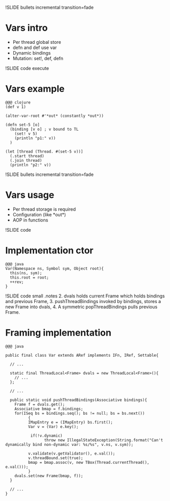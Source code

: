 !SLIDE bullets incremental transition=fade
# Vars intro

* Per thread global store
* defn and def use var
* Dynamic bindings 
* Mutation: set!, def, defn

!SLIDE code execute
# Vars example

    @@@ clojure
    (def v 1)

    (alter-var-root #'*out* (constantly *out*))

    (defn set-5 [o] 
      (binding [v o] ; v bound to TL
        (set! v 5)
        (println "p1:" v))
      )

    (let [thread (Thread. #(set-5 v))]
      (.start thread)
      (.join thread)
      (println "p2:" v)) 

!SLIDE bullets incremental transition=fade
# Vars usage 

* Per thread storage is required
* Configuration (like \*out\*)
* AOP in functions


!SLIDE code 
# Implementation ctor

    @@@ java
    Var(Namespace ns, Symbol sym, Object root){
      this(ns, sym);
      this.root = root;
      ++rev;
    }

!SLIDE code small
.notes 
 2. dvals holds current Frame which holds bindings and previous Frame, 
 3. pushThreadBindings invoked by bindings, stores a new Frame into dvals,
 4. A symmetric popThreadBindings pulls previous Frame.
# Framing implementation 

    @@@ java

    public final class Var extends ARef implements IFn, IRef, Settable{

      // ... 

      static final ThreadLocal<Frame> dvals = new ThreadLocal<Frame>(){
        // ...
      };
      
      // ... 
   
      public static void pushThreadBindings(Associative bindings){
        Frame f = dvals.get();
        Associative bmap = f.bindings;
        for(ISeq bs = bindings.seq(); bs != null; bs = bs.next())
              {
              IMapEntry e = (IMapEntry) bs.first();
              Var v = (Var) e.key();
  
               if(!v.dynamic)
                     throw new IllegalStateException(String.format("Can't dynamically bind non-dynamic var: %s/%s", v.ns, v.sym));

              v.validate(v.getValidator(), e.val());
              v.threadBound.set(true);
              bmap = bmap.assoc(v, new TBox(Thread.currentThread(), e.val()));
              }
        dvals.set(new Frame(bmap, f));
      }
   
      // ...
    }


